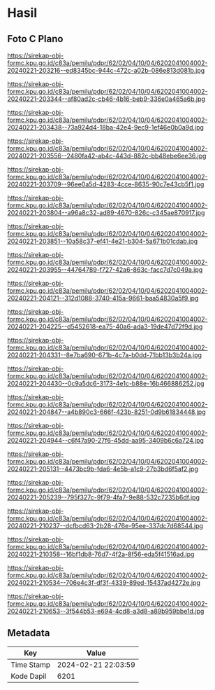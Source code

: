 # Hasil

## Foto C Plano

https://sirekap-obj-formc.kpu.go.id/c83a/pemilu/pdpr/62/02/04/10/04/6202041004002-20240221-203216--ed8345bc-944c-472c-a02b-086e813d081b.jpg

https://sirekap-obj-formc.kpu.go.id/c83a/pemilu/pdpr/62/02/04/10/04/6202041004002-20240221-203344--af80ad2c-cb46-4b16-beb9-336e0a465a6b.jpg

https://sirekap-obj-formc.kpu.go.id/c83a/pemilu/pdpr/62/02/04/10/04/6202041004002-20240221-203438--73a924d4-18ba-42e4-9ec9-1ef46e0b0a9d.jpg

https://sirekap-obj-formc.kpu.go.id/c83a/pemilu/pdpr/62/02/04/10/04/6202041004002-20240221-203556--2480fa42-ab4c-443d-882c-bb48ebe6ee36.jpg

https://sirekap-obj-formc.kpu.go.id/c83a/pemilu/pdpr/62/02/04/10/04/6202041004002-20240221-203709--96ee0a5d-4283-4cce-8635-90c7e43cb5f1.jpg

https://sirekap-obj-formc.kpu.go.id/c83a/pemilu/pdpr/62/02/04/10/04/6202041004002-20240221-203804--a96a8c32-ad89-4670-826c-c345ae870917.jpg

https://sirekap-obj-formc.kpu.go.id/c83a/pemilu/pdpr/62/02/04/10/04/6202041004002-20240221-203851--10a58c37-ef41-4e21-b304-5a671b01cdab.jpg

https://sirekap-obj-formc.kpu.go.id/c83a/pemilu/pdpr/62/02/04/10/04/6202041004002-20240221-203955--44764789-f727-42a6-863c-facc7d7c049a.jpg

https://sirekap-obj-formc.kpu.go.id/c83a/pemilu/pdpr/62/02/04/10/04/6202041004002-20240221-204121--312d1088-3740-415a-9661-baa54830a5f9.jpg

https://sirekap-obj-formc.kpu.go.id/c83a/pemilu/pdpr/62/02/04/10/04/6202041004002-20240221-204225--d5452618-ea75-40a6-ada3-19de47d72f9d.jpg

https://sirekap-obj-formc.kpu.go.id/c83a/pemilu/pdpr/62/02/04/10/04/6202041004002-20240221-204331--8e7ba690-671b-4c7a-b0dd-71bb13b3b24a.jpg

https://sirekap-obj-formc.kpu.go.id/c83a/pemilu/pdpr/62/02/04/10/04/6202041004002-20240221-204430--0c9a5dc6-3173-4e1c-b88e-16b466886252.jpg

https://sirekap-obj-formc.kpu.go.id/c83a/pemilu/pdpr/62/02/04/10/04/6202041004002-20240221-204847--a4b890c3-666f-423b-8251-0d9b61834448.jpg

https://sirekap-obj-formc.kpu.go.id/c83a/pemilu/pdpr/62/02/04/10/04/6202041004002-20240221-204944--c6f47a90-27f6-45dd-aa95-3409b6c6a724.jpg

https://sirekap-obj-formc.kpu.go.id/c83a/pemilu/pdpr/62/02/04/10/04/6202041004002-20240221-205131--4473bc9b-fda6-4e5b-a1c9-27b3bd6f5af2.jpg

https://sirekap-obj-formc.kpu.go.id/c83a/pemilu/pdpr/62/02/04/10/04/6202041004002-20240221-205239--795f327c-9f79-4fa7-9e88-532c7235b6df.jpg

https://sirekap-obj-formc.kpu.go.id/c83a/pemilu/pdpr/62/02/04/10/04/6202041004002-20240221-210237--dcfbcd63-2b28-476e-95ee-337dc7d68544.jpg

https://sirekap-obj-formc.kpu.go.id/c83a/pemilu/pdpr/62/02/04/10/04/6202041004002-20240221-210358--16bf1db8-76d7-4f2a-8f56-eda5f41516ad.jpg

https://sirekap-obj-formc.kpu.go.id/c83a/pemilu/pdpr/62/02/04/10/04/6202041004002-20240221-210534--706e4c3f-df3f-4339-89ed-15437ad4272e.jpg

https://sirekap-obj-formc.kpu.go.id/c83a/pemilu/pdpr/62/02/04/10/04/6202041004002-20240221-210653--3f544b53-e694-4cd8-a3d8-a89b959bbe1d.jpg


## Metadata

| Key        | Value               |
| ---------- | ------------------- |
| Time Stamp | 2024-02-21 22:03:59 |
| Kode Dapil | 6201                |



